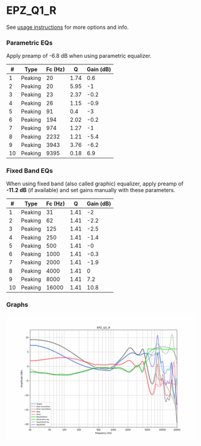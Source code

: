# EPZ_Q1_R
See [usage instructions](https://github.com/jaakkopasanen/AutoEq#usage) for more options and info.

### Parametric EQs
Apply preamp of -6.8 dB when using parametric equalizer.

|   # | Type    |   Fc (Hz) |    Q |   Gain (dB) |
|-----|---------|-----------|------|-------------|
|   1 | Peaking |        20 | 1.74 |         0.6 |
|   2 | Peaking |        20 | 5.95 |        -1   |
|   3 | Peaking |        23 | 2.37 |        -0.2 |
|   4 | Peaking |        26 | 1.15 |        -0.9 |
|   5 | Peaking |        91 | 0.4  |        -3   |
|   6 | Peaking |       194 | 2.02 |        -0.2 |
|   7 | Peaking |       974 | 1.27 |        -1   |
|   8 | Peaking |      2232 | 1.21 |        -5.4 |
|   9 | Peaking |      3943 | 3.76 |        -6.2 |
|  10 | Peaking |      9395 | 0.18 |         6.9 |

### Fixed Band EQs
When using fixed band (also called graphic) equalizer, apply preamp of **-11.2 dB** (if available) and set gains manually with these parameters.

|   # | Type    |   Fc (Hz) |    Q |   Gain (dB) |
|-----|---------|-----------|------|-------------|
|   1 | Peaking |        31 | 1.41 |        -2   |
|   2 | Peaking |        62 | 1.41 |        -2.2 |
|   3 | Peaking |       125 | 1.41 |        -2.5 |
|   4 | Peaking |       250 | 1.41 |        -1.4 |
|   5 | Peaking |       500 | 1.41 |        -0   |
|   6 | Peaking |      1000 | 1.41 |        -0.3 |
|   7 | Peaking |      2000 | 1.41 |        -1.9 |
|   8 | Peaking |      4000 | 1.41 |         0   |
|   9 | Peaking |      8000 | 1.41 |         7.2 |
|  10 | Peaking |     16000 | 1.41 |        10.8 |

### Graphs
![](./EPZ_Q1_R.png)
